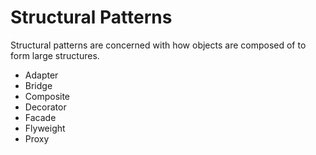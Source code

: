 # Structural Patterns

Structural patterns are concerned with how objects are composed of to form large structures.

- Adapter
- Bridge
- Composite
- Decorator
- Facade
- Flyweight
- Proxy
